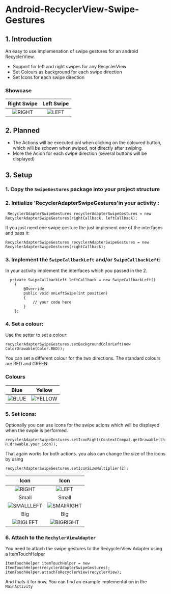 # Android-RecyclerView-Swipe-Gestures

## 1. Introduction 

An easy to use implemenation of swipe gestures for an android RecyclerView. 

* Support for left and right swipes for any RecyclerView
* Set Colours as background for each swipe direction
* Set Icons for each swipe direction 

### Showcase 
Right Swipe                         |  Left Swipe
:-----------------------------------:|:---------------------------------------:
![RIGHT](img/NoIconLeft.png )       | ![LEFT](img/NoIconRight.png)

## 2. Planned 

* The Actions will be executed onl when clicking on the coloured button, which will be schown when swiped, not directly after swiping. 
* More the Acion for each swipe direction (several buttons will be displayed)

## 3. Setup 

### 1. Copy the `SwipeGestures` package into your project structure 
### 2. Initialize 'RecyclerAdapterSwipeGestures'in your activity : 
``` 
 RecyclerAdapterSwipeGestures recyclerAdapterSwipeGestures = new RecyclerAdapterSwipeGestures(rightCallback, leftCallback);
```
If you just need one swipe gesture the just implement one of the interfaces and pass it:
```  
RecyclerAdapterSwipeGestures recyclerAdapterSwipeGestures = new RecyclerAdapterSwipeGestures(rightCallback);
```

### 3. Implement the `SwipeCallbackLeft` and/or `SwipeCallbackLeft`:
In your activity implement the interfaces which you passed in the 2. 
```  
  private SwipeCallbackLeft leftCallback = new SwipeCallbackLeft()
    {
        @Override
        public void onLeftSwipe(int position)
        {
            // your code here 
        }
    }; 
```

### 4. Set a colour:
Use the setter to set a colour: 
```     
recyclerAdapterSwipeGestures.setBackgroundColorLeft(new ColorDrawable(Color.RED));
```
You can set a different colour for the two directions.
The standard colours are RED and GREEN.

### Colours 
Blue                          |  Yellow
:-----------------------------------:|:---------------------------------------:
![BLUE](img/ColourBlue.png )       | ![YELLOW](img/ColourYellow.png)

### 5. Set icons:
Optionally you can use icons for the swipe acions which will be displayed when the swpie is performed. 
```
recyclerAdapterSwipeGestures.setIconRight(ContextCompat.getDrawable(this, R.drawable.your_icon));
```
That again works for both actions. 
you also can change the size of the icons by using 
```
recyclerAdapterSwipeGestures.setIconSizeMultiplier(2);
```

Icon                                 |  Icon
:-----------------------------------:|:---------------------------------------:
![RIGHT](img/IconLeft.png )          | ![LEFT](img/IconRight.png)
Small                                |  Small
![SMALLLEFT](img/SmallIconLeft.png ) | ![SMAllRIGHT](img/SmallIconRight.png) 
Big                                  |  Big
![BIGLEFT](img/BigIconLeft.png )     | ![BIGRIGHT](img/BigIconRight.png) 

### 6. Attach to the `RechylerViewAdapter`
You need to attach the swipe gestures to the RecyyclerView Adapter using a ItemTouchHelper
```
ItemTouchHelper itemTouchHelper = new ItemTouchHelper(recyclerAdapterSwipeGestures);
itemTouchHelper.attachToRecyclerView(recyclerView);
```

And thats it for now.
You can find an example implementation in the `MainActivity`

